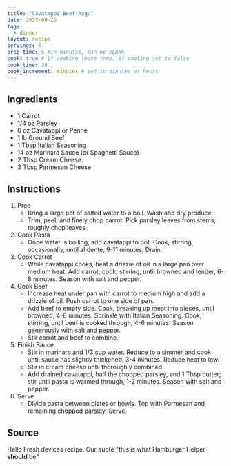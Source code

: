 ```yaml
---
title: "Cavatappi Beef Ragu"
date: 2023-09-26
tags: 
  - dinner
layout: recipe
servings: 6
prep_time: 5 #in minutes, can be BLANK
cook: true # If cooking leave true, if cooling set to false
cook_time: 30
cook_increment: minutes # set to minutes or hours
---
```

## Ingredients

- 1 Carrot
- 1/4 oz Parsley
- 6 oz Cavatappi or Penne
- 1 lb Ground Beef
- 1 Tbsp [Italian Seasoning](/recipe/spice_blends)
- 14 oz Marinara Sauce (or Spaghetti Sauce)
- 2 Tbsp Cream Cheese
- 3 Tbsp Parmesan Cheese

## Instructions

1. Prep
    - Bring a large pot of salted water to a boil. Wash and dry produce.
    - Trim, peel, and finely chop carrot. Pick parsley leaves from stems; roughly chop leaves.
2. Cook Pasta
    - Once water is boiling, add cavatappi to pot. Cook, stirring occasionally, until al dente, 9-11 minutes. Drain.
3. Cook Carrot
    - While cavatappi cooks, heat a drizzle of oil in a large pan over medium heat. Add carrot; cook, stirring, until browned and tender, 6-8 minutes. Season with salt and pepper.
4. Cook Beef
    - Increase heat under pan with carrot to medium high and add a drizzle of oil. Push carrot to one side of pan.
    - Add beef to empty side. Cook, breaking up meat into pieces, until browned, 4-6 minutes. Sprinkle with Italian Seasoning. Cook, stirring, until beef is cooked through, 4-6 minutes. Season generously with salt and pepper.
    - Stir carrot and beef to combine.
5. Finish Sauce
    - Stir in marinara and 1/3 cup water. Reduce to a simmer and cook until sauce has slightly thickened, 3-4 minutes. Reduce heat to low.
    - Stir in cream cheese until thoroughly combined.
    - Add drained cavatappi, half the chopped parsley, and 1 Tbsp butter; stir until pasta is warmed through, 1-2 minutes. Season with salt and pepper.
6. Serve
    - Divide pasta between plates or bowls. Top with Parmesan and remaining chopped parsley. Serve.

## Source

Hello Fresh devices recipe. Our auote "this is what Hamburger Helper **should** be"